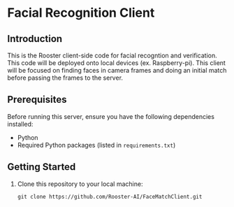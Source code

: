 # Facial Recognition Client

## Introduction

This is the Rooster client-side code for facial recogntion and verification. This code will be deployed onto local devices (ex. Raspberry-pi). This client will be focused on finding faces in camera frames and doing an initial match before passing the frames to the server. 

## Prerequisites

Before running this server, ensure you have the following dependencies installed:

- Python
- Required Python packages (listed in `requirements.txt`)

## Getting Started

1. Clone this repository to your local machine:

   ```shell
   git clone https://github.com/Rooster-AI/FaceMatchClient.git
